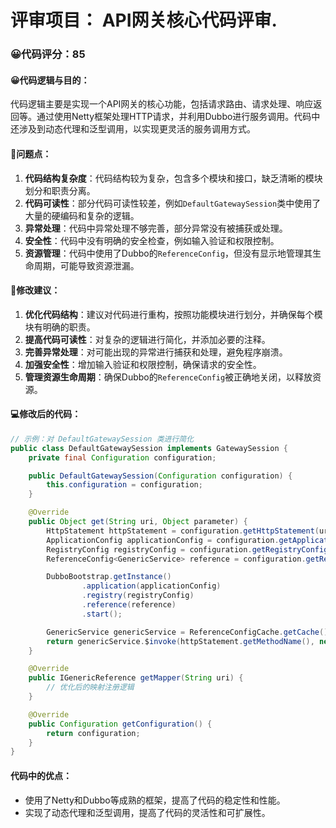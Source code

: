 # 评审项目： API网关核心代码评审.
### 😀代码评分：85
#### 😀代码逻辑与目的：
代码逻辑主要是实现一个API网关的核心功能，包括请求路由、请求处理、响应返回等。通过使用Netty框架处理HTTP请求，并利用Dubbo进行服务调用。代码中还涉及到动态代理和泛型调用，以实现更灵活的服务调用方式。

#### 🤔问题点：
1. **代码结构复杂度**：代码结构较为复杂，包含多个模块和接口，缺乏清晰的模块划分和职责分离。
2. **代码可读性**：部分代码可读性较差，例如`DefaultGatewaySession`类中使用了大量的硬编码和复杂的逻辑。
3. **异常处理**：代码中异常处理不够完善，部分异常没有被捕获或处理。
4. **安全性**：代码中没有明确的安全检查，例如输入验证和权限控制。
5. **资源管理**：代码中使用了Dubbo的`ReferenceConfig`，但没有显示地管理其生命周期，可能导致资源泄漏。

#### 🎯修改建议：
1. **优化代码结构**：建议对代码进行重构，按照功能模块进行划分，并确保每个模块有明确的职责。
2. **提高代码可读性**：对复杂的逻辑进行简化，并添加必要的注释。
3. **完善异常处理**：对可能出现的异常进行捕获和处理，避免程序崩溃。
4. **加强安全性**：增加输入验证和权限控制，确保请求的安全性。
5. **管理资源生命周期**：确保Dubbo的`ReferenceConfig`被正确地关闭，以释放资源。

#### 💻修改后的代码：
```java
// 示例：对 DefaultGatewaySession 类进行简化
public class DefaultGatewaySession implements GatewaySession {
    private final Configuration configuration;

    public DefaultGatewaySession(Configuration configuration) {
        this.configuration = configuration;
    }

    @Override
    public Object get(String uri, Object parameter) {
        HttpStatement httpStatement = configuration.getHttpStatement(uri);
        ApplicationConfig applicationConfig = configuration.getApplicationConfig(httpStatement.getApplication());
        RegistryConfig registryConfig = configuration.getRegistryConfig(httpStatement.getApplication());
        ReferenceConfig<GenericService> reference = configuration.getReferenceConfig(httpStatement.getInterfaceName());

        DubboBootstrap.getInstance()
                .application(applicationConfig)
                .registry(registryConfig)
                .reference(reference)
                .start();

        GenericService genericService = ReferenceConfigCache.getCache().get(reference);
        return genericService.$invoke(httpStatement.getMethodName(), new String[]{"java.lang.String"}, new Object[]{parameter.toString()});
    }

    @Override
    public IGenericReference getMapper(String uri) {
        // 优化后的映射注册逻辑
    }

    @Override
    public Configuration getConfiguration() {
        return configuration;
    }
}
```

#### 代码中的优点：
- 使用了Netty和Dubbo等成熟的框架，提高了代码的稳定性和性能。
- 实现了动态代理和泛型调用，提高了代码的灵活性和可扩展性。